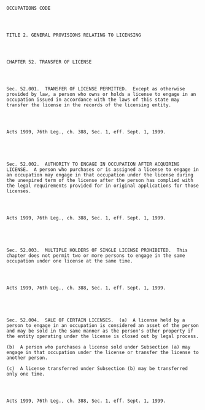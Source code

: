 ﻿
    
    
    	
    					
    
    
    OCCUPATIONS CODE
    
      
    
    
    TITLE 2. GENERAL PROVISIONS RELATING TO LICENSING
    
      
    
    
    CHAPTER 52. TRANSFER OF LICENSE
    
      
    
    
    Sec. 52.001.  TRANSFER OF LICENSE PERMITTED.  Except as otherwise provided by law, a person who owns or holds a license to engage in an occupation issued in accordance with the laws of this state may transfer the license in the records of the licensing entity.
    
    
    
    
    Acts 1999, 76th Leg., ch. 388, Sec. 1, eff. Sept. 1, 1999.
    
    
    
    
    
    Sec. 52.002.  AUTHORITY TO ENGAGE IN OCCUPATION AFTER ACQUIRING LICENSE.  A person who purchases or is assigned a license to engage in an occupation may engage in that occupation under the license during the unexpired term of the license after the person has complied with the legal requirements provided for in original applications for those licenses.
    
    
    
    
    Acts 1999, 76th Leg., ch. 388, Sec. 1, eff. Sept. 1, 1999.
    
    
    
    
    
    Sec. 52.003.  MULTIPLE HOLDERS OF SINGLE LICENSE PROHIBITED.  This chapter does not permit two or more persons to engage in the same occupation under one license at the same time.
    
    
    
    
    Acts 1999, 76th Leg., ch. 388, Sec. 1, eff. Sept. 1, 1999.
    
    
    
    
    
    Sec. 52.004.  SALE OF CERTAIN LICENSES.  (a)  A license held by a person to engage in an occupation is considered an asset of the person and may be sold in the same manner as the person's other property if the entity operating under the license is closed out by legal process.
    
    (b)  A person who purchases a license sold under Subsection (a) may engage in that occupation under the license or transfer the license to another person.
    
    (c)  A license transferred under Subsection (b) may be transferred only one time.
    
    
    
    
    Acts 1999, 76th Leg., ch. 388, Sec. 1, eff. Sept. 1, 1999.
    
    
    
    
    				
